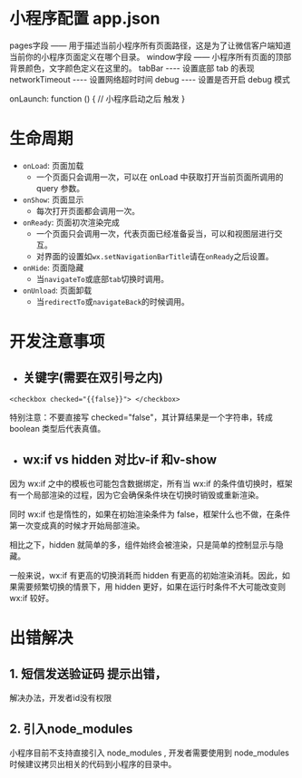 # 小程序配置 app.json

pages字段 —— 用于描述当前小程序所有页面路径，这是为了让微信客户端知道当前你的小程序页面定义在哪个目录。
window字段 —— 小程序所有页面的顶部背景颜色，文字颜色定义在这里的。
tabBar  ---- 设置底部 tab 的表现
networkTimeout ----   设置网络超时时间
debug  ---- 设置是否开启 debug 模式

onLaunch: function () {
    // 小程序启动之后 触发
}


# 生命周期
*   `onLoad`: 页面加载
    *   一个页面只会调用一次，可以在 onLoad 中获取打开当前页面所调用的 query 参数。
*   `onShow`: 页面显示
    *   每次打开页面都会调用一次。
*   `onReady`: 页面初次渲染完成
    *   一个页面只会调用一次，代表页面已经准备妥当，可以和视图层进行交互。
    *   对界面的设置如`wx.setNavigationBarTitle`请在`onReady`之后设置。
*   `onHide`: 页面隐藏
    *   当`navigateTo`或底部`tab`切换时调用。
*   `onUnload`: 页面卸载
    *   当`redirectTo`或`navigateBack`的时候调用。


# 开发注意事项
-  ## 关键字(需要在双引号之内)
```
<checkbox checked="{{false}}"> </checkbox>
```
特别注意：不要直接写 checked="false"，其计算结果是一个字符串，转成 boolean 类型后代表真值。

- ## wx:if vs hidden 对比v-if 和v-show
因为 wx:if 之中的模板也可能包含数据绑定，所有当 wx:if 的条件值切换时，框架有一个局部渲染的过程，因为它会确保条件块在切换时销毁或重新渲染。

同时 wx:if 也是惰性的，如果在初始渲染条件为 false，框架什么也不做，在条件第一次变成真的时候才开始局部渲染。

相比之下，hidden 就简单的多，组件始终会被渲染，只是简单的控制显示与隐藏。

一般来说，wx:if 有更高的切换消耗而 hidden 有更高的初始渲染消耗。因此，如果需要频繁切换的情景下，用 hidden 更好，如果在运行时条件不大可能改变则 wx:if 较好。




# 出错解决
## 1. 短信发送验证码 提示出错，
解决办法，开发者id没有权限

## 2. 引入node_modules
小程序目前不支持直接引入 node_modules , 开发者需要使用到 node_modules 时候建议拷贝出相关的代码到小程序的目录中。
